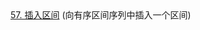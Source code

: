 <div class="outerlink">
<a href="../_leetcode/57.html">57. 插入区间</a> (向有序区间序列中插入一个区间) <br>
<a href="../_leetcode/.html"></a><br>
<a href="../_leetcode/.html"></a><br>
</div>

